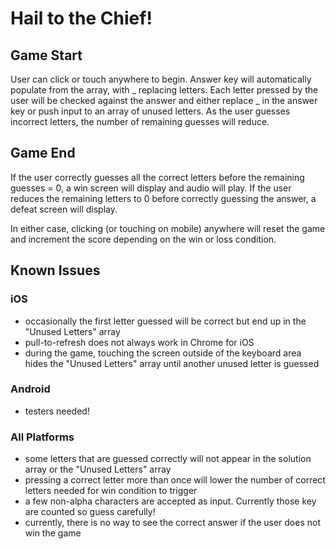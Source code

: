 # Hail to the Chief!

## Game Start
User can click or touch anywhere to begin. 
Answer key will automatically populate from the array, with _ replacing letters.
Each letter pressed by the user will be checked against the answer and either replace _ in the answer key or push input to an array of unused letters.
As the user guesses incorrect letters, the number of remaining guesses will reduce.

## Game End
If the user correctly guesses all the correct letters before the remaining guesses = 0, a win screen will display and audio will play.
If the user reduces the remaining letters to 0 before correctly guessing the answer, a defeat screen will display.

In either case, clicking (or touching on mobile) anywhere will reset the game and increment the score depending on the win or loss condition.

## Known Issues
### iOS
* occasionally the first letter guessed will be correct but end up in the "Unused Letters" array
* pull-to-refresh does not always work in Chrome for iOS
* during the game, touching the screen outside of the keyboard area hides the "Unused Letters" array until another unused letter is guessed

### Android
* testers needed!

### All Platforms
* some letters that are guessed correctly will not appear in the solution array or the "Unused Letters" array
* pressing a correct letter more than once will lower the number of correct letters needed for win condition to trigger
* a few non-alpha characters are accepted as input. Currently those key are counted so guess carefully!
* currently, there is no way to see the correct answer if the user does not win the game